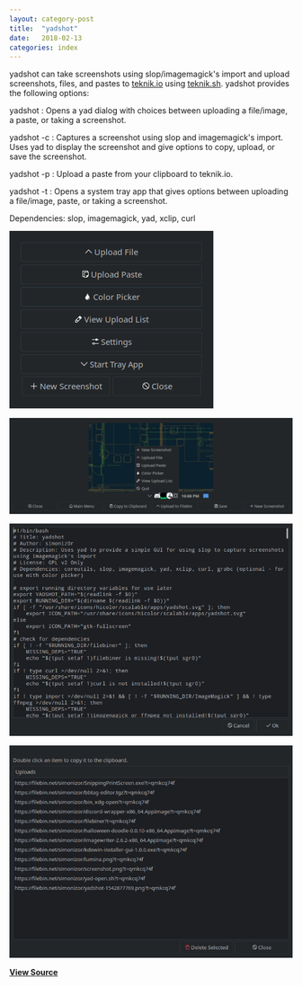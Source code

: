 ```yaml
---
layout: category-post
title:  "yadshot"
date:   2018-02-13
categories: index
---
```


yadshot can take screenshots using slop/imagemagick's import and upload screenshots, files, and pastes to [teknik.io](https://teknik.io) using [teknik.sh](https://git.teknik.io/Teknikode/Tools/src/master/Upload/teknik.sh).  yadshot provides the following options:

yadshot : Opens a yad dialog with choices between uploading a file/image, a paste, or taking a screenshot.

yadshot -c : Captures a screenshot using slop and imagemagick's import.  Uses yad to display the screenshot and give options to copy, upload, or save the screenshot.

yadshot -p : Upload a paste from your clipboard to teknik.io.

yadshot -t : Opens a system tray app that gives options between uploading a file/image, paste, or taking a screenshot.

Dependencies: slop, imagemagick, yad, xclip, curl

![yadshot](https://raw.githubusercontent.com/simoniz0r/yadshot/master/Screenshot.png)

![yadshot](https://raw.githubusercontent.com/simoniz0r/yadshot/master/Screenshot2.png)

![yadshot](https://raw.githubusercontent.com/simoniz0r/yadshot/master/Screenshot3.png)

![yadshot](https://raw.githubusercontent.com/simoniz0r/yadshot/master/Screenshot4.png)

**[View Source](https://github.com/simoniz0r/yadshot)**

